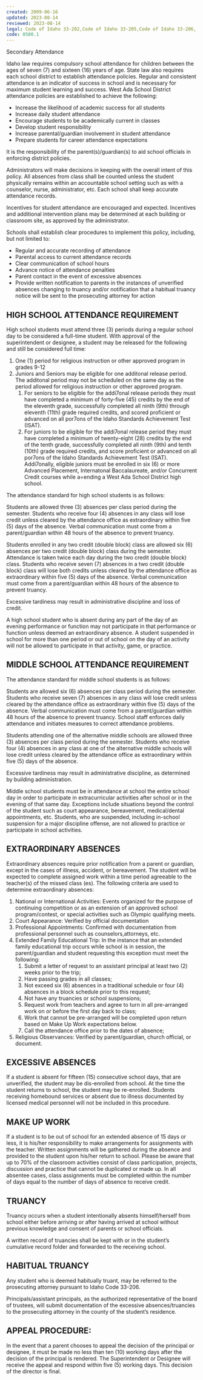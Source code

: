 ```yaml
---
created: 2009-06-16
updated: 2023-08-14
reviewed: 2023-08-14
legal: Code of Idaho 33-202,Code of Idaho 33-205,Code of Idaho 33-206,
code: 0500.1
---
```

 Secondary Attendance

Idaho law requires compulsory school attendance for children between the ages of seven (7) and sixteen (16) years of age. State law also requires each school district to establish attendance policies. Regular and consistent attendance is an indicator of success in school and is necessary for maximum student learning and success. West Ada School District attendance policies are established to achieve the following:

- Increase the likelihood of academic success for all students
- Increase daily student attendance
- Encourage students to be academically current in classes
- Develop student responsibility
- Increase parental/guardian involvement in student attendance
- Prepare students for career attendance expectations

It is the responsibility of the parent(s)/guardian(s) to aid school officials in enforcing district policies.

Administrators will make decisions in keeping with the overall intent of this policy. All absences from class shall be counted unless the student physically remains within an accountable school setting such as with a counselor, nurse, administrator, etc. Each school shall keep accurate attendance records.

Incentives for student attendance are encouraged and expected. Incentives and additional intervention plans may be determined at each building or classroom site, as approved by the administrator.

Schools shall establish clear procedures to implement this policy, including, but not limited to:


- Regular and accurate recording of attendance
- Parental access to current attendance records
- Clear communication of school hours
- Advance notice of attendance penalties
- Parent contact in the event of excessive absences
- Provide written notification to parents in the instances of unverified absences changing to truancy and/or notification that a habitual truancy notice will be sent to the prosecuting attorney for action

## HIGH SCHOOL ATTENDANCE REQUIREMENT

High school students must attend three (3) periods during a regular school day to be considered a full-time student. With approval of the superintendent or designee, a student may be released for the following and still be considered full time:


1. One (1) period for religious instruction or other approved program in grades 9-12
1. Juniors and Seniors may be eligible for one additonal release period. The additonal period may not be scheduled on the same day as the period allowed for religious instruction or other approved program.
    1. For seniors to be eligible for the addi7onal release periods they must have completed a minimum of forty-five (45) credits by the end of the eleventh grade, successfully completed all ninth (9th) through eleventh (11th) grade required credits, and scored proficient or advanced on all por7ons of the Idaho Standards Achievement Test (ISAT).
    1. For juniors to be eligible for the addi7onal release period they must have completed a minimum of twenty-eight (28) credits by the end of the tenth grade, successfully completed all ninth (9th) and tenth (10th) grade required credits, and score proficient or advanced on all por7ons of the Idaho Standards Achievement Test (ISAT). Addi7onally, eligible juniors must be enrolled in six (6) or more Advanced Placement, Internatonal Baccalaureate, and/or Concurrent Credit courses while a=ending a West Ada School District high school.

The attendance standard for high school students is as follows:

Students are allowed three (3) absences per class period during the semester. Students who receive four (4) absences in any class will lose credit unless cleared by the attendance office as extraordinary within five (5) days of the absence. Verbal communication must come from a parent/guardian within 48 hours of the absence to prevent truancy.

Students enrolled in any two credit (double block) class are allowed six (6) absences per two credit (double block) class during the semester. Attendance is taken twice each day during the two credit (double block) class. Students who receive seven (7) absences in a two credit (double block) class will lose both credits unless cleared by the attendance office as extraordinary within five (5) days of the absence. Verbal communication must come from a parent/guardian within 48 hours of the absence to prevent truancy.

Excessive tardiness may result in administrative discipline and loss of credit.

A high school student who is absent during any part of the day of an evening performance or function may not participate in that performance or function unless deemed an extraordinary absence. A student suspended in school for more than one period or out of school on the day of an activity will not be allowed to participate in that activity, game, or practice.

## MIDDLE SCHOOL ATTENDANCE REQUIREMENT

The attendance standard for middle school students is as follows:

Students are allowed six (6) absences per class period during the semester. Students who receive seven (7) absences in any class will lose credit unless cleared by the attendance office as extraordinary within five (5) days of the absence. Verbal communication must come from a parent/guardian within 48 hours of the absence to prevent truancy. School staff enforces daily attendance and initiates measures to correct attendance problems.

Students attending one of the alternative middle schools are allowed three (3) absences per class period during the semester. Students who receive four (4) absences in any class at one of the alternative middle schools will lose credit unless cleared by the attendance office as extraordinary within five (5) days of the absence.

Excessive tardiness may result in administrative discipline, as determined by building administration.

Middle school students must be in attendance at school the entire school day in order to participate in extracurricular activities after school or in the evening of that same day. Exceptions include situations beyond the control of the student such as court appearance, bereavement, medical/dental appointments, etc. Students, who are suspended, including in-school suspension for a major discipline offense, are not allowed to practice or participate in school activities.

## EXTRAORDINARY ABSENCES

Extraordinary absences require prior notification from a parent or guardian, except in the cases of illness, accident, or bereavement. The student will be expected to complete assigned work within a time period agreeable to the teacher(s) of the missed class (es). The following criteria are used to determine extraordinary absences:


1. National or International Activities: Events organized for the purpose of continuing competition or as an extension of an approved school program/contest, or special activities such as Olympic qualifying meets.
1. Court Appearance: Verified by official documentation
1. Professional Appointments: Confirmed with documentation from professional personnel such as counselors,attorneys, etc.
1. Extended Family Educational Trip: In the instance that an extended family educational trip occurs while school is in session, the parent/guardian and student requesting this exception must meet the following:
    1. Submit a letter of request to an assistant principal at least two (2) weeks prior to the trip;
    1. Have passing grades in all classes;
    1. Not exceed six (6) absences in a traditional schedule or four (4) absences in a block schedule prior to this     request;
    1. Not have any truancies or school suspensions;
    1. Request work from teachers and agree to turn in all pre-arranged work on or before the first day back to     class;
    1. Work that cannot be pre-arranged will be completed upon return based on Make Up Work expectations     below.
    1. Call the attendance office prior to the dates of absence;
1. Religious Observances: Verified by parent/guardian, church official, or document.

## EXCESSIVE ABSENCES

If a student is absent for fifteen (15) consecutive school days, that are unverified, the student may be dis-enrolled from school. At the time the student returns to school, the student may be re-enrolled. Students receiving homebound services or absent due to illness documented by licensed medical personnel will not be included in this procedure.

## MAKE UP WORK

If a student is to be out of school for an extended absence of 15 days or less, it is his/her responsibility to make arrangements for assignments with the teacher. Written assignments will be gathered during the absence and provided to the student upon his/her return to school. Please be aware that up to 70% of the classroom activities consist of class participation, projects, discussion and practice that cannot be duplicated or made up. In all absentee cases, class assignments must be completed within the number of days equal to the number of days of absence to receive credit.

## TRUANCY

Truancy occurs when a student intentionally absents himself/herself from school either before arriving or after having arrived at school without previous knowledge and consent of parents or school officials.

A written record of truancies shall be kept with or in the student’s cumulative record folder and forwarded to the receiving school.

## HABITUAL TRUANCY

Any student who is deemed habitually truant, may be referred to the prosecuting attorney pursuant to Idaho Code 33-206.

Principals/assistant principals, as the authorized representative of the board of trustees, will submit documentation of the excessive absences/truancies to the prosecuting attorney in the county of the student’s residence.

## APPEAL PROCEDURE:

In the event that a parent chooses to appeal the decision of the principal or designee, it must be made no less than ten (10) working days after the decision of the principal is rendered. The Superintendent or Designee will receive the appeal and respond within five (5) working days. This decision of the director is final.


